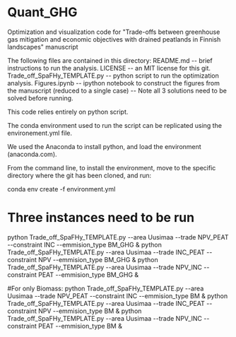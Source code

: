 # Quant_GHG
Optimization and visualization code for "Trade-offs between greenhouse gas mitigation and economic objectives with drained peatlands in Finnish landscapes" manuscript

The following files are contained in this directory:
README.md -- brief instructions to run the analysis.
LICENSE -- an MIT license for this git.
Trade_off_SpaFHy_TEMPLATE.py -- python script to run the optimization analysis.
Figures.ipynb -- ipython notebook to construct the figures from the manuscript (reduced to a single case) -- Note all 3 solutions need to be solved before running.

This code relies entirely on python script. 

The conda environment used to run the script can be replicated using the environement.yml file.

We used the Anaconda to install python, and load the environment (anaconda.com).

From the command line, to install the environment, move to the specific directory where the git has been cloned, and run:

conda env create -f environment.yml

# Three instances need to be run
python Trade_off_SpaFHy_TEMPLATE.py --area Uusimaa --trade NPV_PEAT --constraint INC --emmision_type BM_GHG &
python Trade_off_SpaFHy_TEMPLATE.py --area Uusimaa --trade INC_PEAT --constraint NPV --emmision_type BM_GHG &
python Trade_off_SpaFHy_TEMPLATE.py --area Uusimaa --trade NPV_INC --constraint PEAT --emmision_type BM_GHG &

#For only Biomass:
python Trade_off_SpaFHy_TEMPLATE.py --area Uusimaa --trade NPV_PEAT --constraint INC --emmision_type BM &
python Trade_off_SpaFHy_TEMPLATE.py --area Uusimaa --trade INC_PEAT --constraint NPV --emmision_type BM &
python Trade_off_SpaFHy_TEMPLATE.py --area Uusimaa --trade NPV_INC --constraint PEAT --emmision_type BM &
